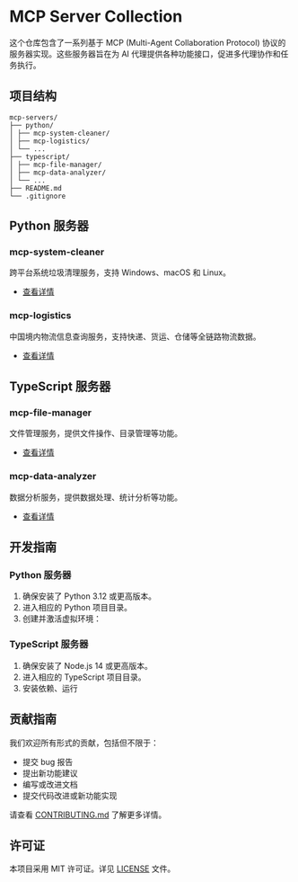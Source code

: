 # MCP Server Collection

这个仓库包含了一系列基于 MCP (Multi-Agent Collaboration Protocol) 协议的服务器实现。这些服务器旨在为 AI 代理提供各种功能接口，促进多代理协作和任务执行。

## 项目结构

```
mcp-servers/
├── python/
│ ├── mcp-system-cleaner/
│ ├── mcp-logistics/
│ └── ...
├── typescript/
│ ├── mcp-file-manager/
│ ├── mcp-data-analyzer/
│ └── ...
├── README.md
└── .gitignore
```


## Python 服务器

### mcp-system-cleaner

跨平台系统垃圾清理服务，支持 Windows、macOS 和 Linux。

- [查看详情](./python/mcp-system-cleaner/README.md)

### mcp-logistics

中国境内物流信息查询服务，支持快递、货运、仓储等全链路物流数据。

- [查看详情](./python/mcp-logistics/README.md)

## TypeScript 服务器

### mcp-file-manager

文件管理服务，提供文件操作、目录管理等功能。

- [查看详情](./typescript/mcp-file-manager/README.md)

### mcp-data-analyzer

数据分析服务，提供数据处理、统计分析等功能。

- [查看详情](./typescript/mcp-data-analyzer/README.md)

## 开发指南

### Python 服务器

1. 确保安装了 Python 3.12 或更高版本。
2. 进入相应的 Python 项目目录。
3. 创建并激活虚拟环境：


### TypeScript 服务器

1. 确保安装了 Node.js 14 或更高版本。
2. 进入相应的 TypeScript 项目目录。
3. 安装依赖、运行

## 贡献指南

我们欢迎所有形式的贡献，包括但不限于：

- 提交 bug 报告
- 提出新功能建议
- 编写或改进文档
- 提交代码改进或新功能实现

请查看 [CONTRIBUTING.md](CONTRIBUTING.md) 了解更多详情。

## 许可证

本项目采用 MIT 许可证。详见 [LICENSE](LICENSE) 文件。
